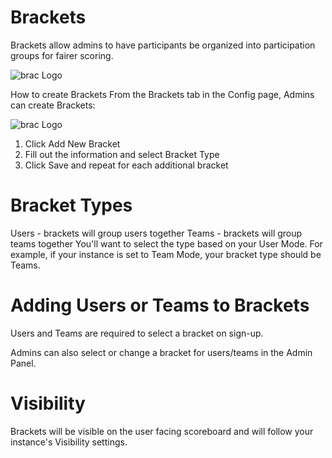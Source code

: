 # Brackets

Brackets allow admins to have participants be organized into participation groups for fairer scoring.


![brac Logo](https://docs.ctfd.io/assets/images/brackets-overview-137771920c657ae3497318bd9196a6bf.png)

How to create Brackets
From the Brackets tab in the Config page, Admins can create Brackets:

![brac Logo](https://docs.ctfd.io/assets/images/brackets-new-73fdf834b019e7e91b6558f9ce25d239.png)

1. Click Add New Bracket
2. Fill out the information and select Bracket Type
3. Click Save and repeat for each additional bracket

# Bracket Types

Users - brackets will group users together
Teams - brackets will group teams together
You'll want to select the type based on your User Mode. For example, if your instance is set to Team Mode, your bracket type should be Teams.

# Adding Users or Teams to Brackets

Users and Teams are required to select a bracket on sign-up.

Admins can also select or change a bracket for users/teams in the Admin Panel.

# Visibility
Brackets will be visible on the user facing scoreboard and will follow your instance's Visibility settings.

